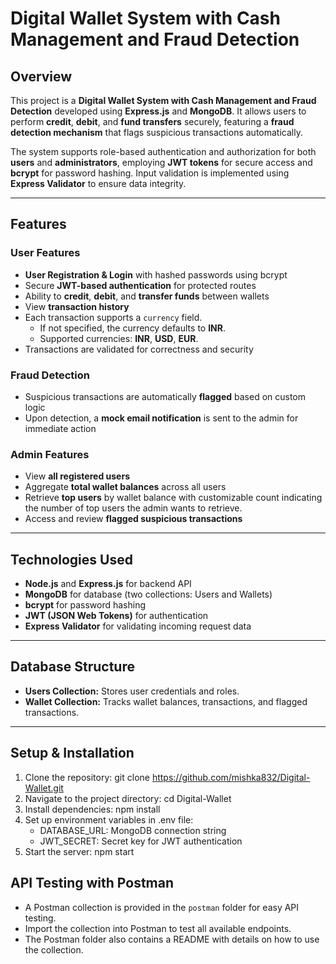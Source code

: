 # Digital Wallet System with Cash Management and Fraud Detection

## Overview

This project is a **Digital Wallet System with Cash Management and Fraud Detection** developed using **Express.js** and **MongoDB**. It allows users to perform **credit**, **debit**, and **fund transfers** securely, featuring a **fraud detection mechanism** that flags suspicious transactions automatically.

The system supports role-based authentication and authorization for both **users** and **administrators**, employing **JWT tokens** for secure access and **bcrypt** for password hashing. Input validation is implemented using **Express Validator** to ensure data integrity.

---

## Features

### User Features
- **User Registration & Login** with hashed passwords using bcrypt  
- Secure **JWT-based authentication** for protected routes  
- Ability to **credit**, **debit**, and **transfer funds** between wallets  
- View **transaction history**  
- Each transaction supports a `currency` field.
  - If not specified, the currency defaults to **INR**.
  - Supported currencies: **INR**, **USD**, **EUR**.
- Transactions are validated for correctness and security

### Fraud Detection
- Suspicious transactions are automatically **flagged** based on custom logic  
- Upon detection, a **mock email notification** is sent to the admin for immediate action

### Admin Features
- View **all registered users**  
- Aggregate **total wallet balances** across all users  
- Retrieve **top users** by wallet balance with customizable count indicating the number of top users the admin wants to retrieve.  
- Access and review **flagged suspicious transactions**

---

## Technologies Used
- **Node.js** and **Express.js** for backend API  
- **MongoDB** for database (two collections: Users and Wallets)  
- **bcrypt** for password hashing  
- **JWT (JSON Web Tokens)** for authentication  
- **Express Validator** for validating incoming request data  

---

## Database Structure

- **Users Collection:** Stores user credentials and roles.
- **Wallet Collection:** Tracks wallet balances, transactions, and flagged transactions.

---

## Setup & Installation
1. Clone the repository:
   git clone https://github.com/mishka832/Digital-Wallet.git
2. Navigate to the project directory:
   cd Digital-Wallet
3. Install dependencies:
   npm install
4. Set up environment variables in .env file:
   - DATABASE_URL: MongoDB connection string
   - JWT_SECRET: Secret key for JWT authentication
5. Start the server:
   npm start
## API Testing with Postman

- A Postman collection is provided in the `postman` folder for easy API testing.  
- Import the collection into Postman to test all available endpoints.  
- The Postman folder also contains a README with details on how to use the collection.

